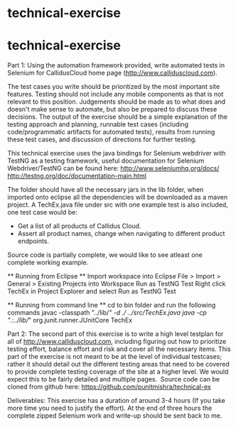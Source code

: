 # technical-exercise
# technical-exercise
Part 1:
Using the automation framework provided, write automated tests in Selenium for CallidusCloud home page (http://www.calliduscloud.com). 

The test cases you write should be prioritized by the most important site features. Testing should not include any mobile components as that is not relevant to this position. Judgements should be made as to what does and doesn't make sense to automate, but also be prepared to discuss these decisions. The output of the exercise should be a simple explanation of the testing approach and planning, runnable test cases (including code/programmatic artifacts for automated tests), results from running these test cases, and discussion of directions for further testing. 

This technical exercise uses the java bindings for Selenium webdriver with TestNG as a testing framework, useful documentation for Selenium Webdriver/TestNG can be found here:
http://www.seleniumhq.org/docs/
http://testng.org/doc/documentation-main.html

The folder should have all the necessary jars in the lib folder, when imported onto eclipse all the dependencies will be downloaded as a maven project. A TechEx.java file under src with one example test is also included, one test case would be: 
- Get a list of all products of Callidus Cloud.
- Assert all product names, change when navigating to different product endpoints. 

Source code is partially complete, we would like to see atleast one complete working example. 

** Running from Eclipse **
Import workspace into Eclipse
    File > Import > General > Existing Projects into Workspace
Run as TestNG Test
    Right click TechEx in Project Explorer and select Run as TestNG Test

** Running from command line **
cd to bin folder and run the following commands
javac -classpath "../lib/*" -d ./ ../src/TechEx.java
java -cp ".:../lib/*" org.junit.runner.JUnitCore TechEx

Part 2:
The second part of this exercise is to write a high level testplan for all of http://www.calliduscloud.com, including figuring out how to prioritize testing effort, balance effort and risk and cover all the necessary items. This part of the exercise is not meant to be at the level of individual testcases; rather it should detail out the different testing areas that need to be covered to provide complete testing coverage of the site at a higher level. We would expect this to be fairly detailed and multiple pages.
​
Source code can be cloned from github here: 
https://github.com/punitmishra/technical-ex

Deliverables: This exercise has a duration of around 3-4 hours (If you take more time you need to justify the effort). At the end of three hours the complete zipped Selenium work and write-up should be sent back to me. 
